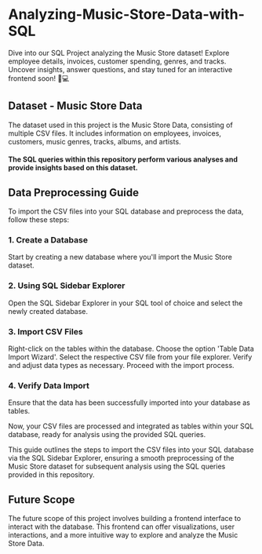 # Analyzing-Music-Store-Data-with-SQL
Dive into our SQL Project analyzing the Music Store dataset! Explore employee details, invoices, customer spending, genres, and tracks. Uncover insights, answer questions, and stay tuned for an interactive frontend soon! 🎵💻

## Dataset - Music Store Data
The dataset used in this project is the Music Store Data, consisting of multiple CSV files. It includes information on employees, invoices, customers, music genres, tracks, albums, and artists.

#### The SQL queries within this repository perform various analyses and provide insights based on this dataset.

## Data Preprocessing Guide
To import the CSV files into your SQL database and preprocess the data, follow these steps:

### 1. Create a Database
Start by creating a new database where you'll import the Music Store dataset.

### 2. Using SQL Sidebar Explorer
Open the SQL Sidebar Explorer in your SQL tool of choice and select the newly created database.

### 3. Import CSV Files
Right-click on the tables within the database.
Choose the option 'Table Data Import Wizard'.
Select the respective CSV file from your file explorer.
Verify and adjust data types as necessary.
Proceed with the import process.

### 4. Verify Data Import
Ensure that the data has been successfully imported into your database as tables.

Now, your CSV files are processed and integrated as tables within your SQL database, ready for analysis using the provided SQL queries.

This guide outlines the steps to import the CSV files into your SQL database via the SQL Sidebar Explorer, ensuring a smooth preprocessing of the Music Store dataset for subsequent analysis using the SQL queries provided in this repository.

## Future Scope
The future scope of this project involves building a frontend interface to interact with the database. This frontend can offer visualizations, user interactions, and a more intuitive way to explore and analyze the Music Store Data.
